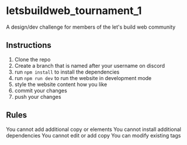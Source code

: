 # letsbuildweb_tournament_1

A design/dev challenge for members of the let's build web community

## Instructions

1. Clone the repo
2. Create a branch that is named after your username on discord
3. run `npm install` to install the dependencies
4. run `npm run dev` to run the website in development mode
5. style the website content how you like
6. commit your changes
7. push your changes

## Rules

You cannot add additional copy or elements
You cannot install additional dependencies
You cannot edit or add copy
You can modify existing tags
